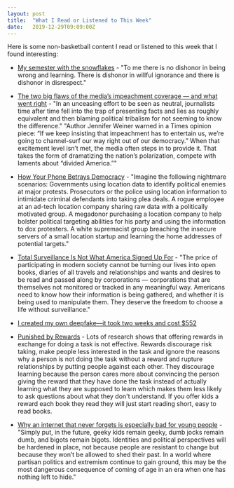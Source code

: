 ```yaml
---
layout: post
title:  "What I Read or Listened to This Week"
date:   2019-12-29T09:09:00Z
---
```

Here is some non-basketball content I read or listened to this week that I found interesting:


* [My semester with the snowflakes](https://medium.com/@james.hatch/my-semester-with-the-snowflakes-888285f0e662) - "To me there is no dishonor in being wrong and learning. There is dishonor in willful ignorance and there is dishonor in disrespect."

* [The two big flaws of the media’s impeachment coverage — and what went right](https://www.washingtonpost.com/lifestyle/style/the-two-big-flaws-of-the-medias-impeachment-coverage--and-what-went-right/2019/12/20/22c42e9c-2349-11ea-86f3-3b5019d451db_story.html) - "In an unceasing effort to be seen as neutral, journalists time after time fell into the trap of presenting facts and lies as roughly equivalent and then blaming political tribalism for not seeming to know the difference." "Author Jennifer Weiner warned in a Times opinion piece: “If we keep insisting that impeachment has to entertain us, we’re going to channel-surf our way right out of our democracy.” When that excitement level isn’t met, the media often steps in to provide it. That takes the form of dramatizing the nation’s polarization, compete with laments about “divided America.”"

* [How Your Phone Betrays Democracy](https://www.nytimes.com/interactive/2019/12/21/opinion/location-data-democracy-protests.html) - "Imagine the following nightmare scenarios: Governments using location data to identify political enemies at major protests. Prosecutors or the police using location information to intimidate criminal defendants into taking plea deals. A rogue employee at an ad-tech location company sharing raw data with a politically motivated group. A megadonor purchasing a location company to help bolster political targeting abilities for his party and using the information to dox protesters. A white supremacist group breaching the insecure servers of a small location startup and learning the home addresses of potential targets."

* [Total Surveillance Is Not What America Signed Up For](https://www.nytimes.com/interactive/2019/12/21/opinion/location-data-privacy-rights.html) - "The price of participating in modern society cannot be turning our lives into open books, diaries of all travels and relationships and wants and desires to be read and passed along by corporations — corporations that are themselves not monitored or tracked in any meaningful way. Americans need to know how their information is being gathered, and whether it is being used to manipulate them. They deserve the freedom to choose a life without surveillance."

* [I created my own deepfake—it took two weeks and cost $552](https://arstechnica.com/science/2019/12/how-i-created-a-deepfake-of-mark-zuckerberg-and-star-treks-data/)

* [Punished by Rewards](https://www.alfiekohn.org/punished-rewards/) - Lots of research shows that offering rewards in exchange for doing a task is not effective. Rewards discourage risk taking, make people less interested in the task and ignore the reasons why a person is not doing the task without a reward and rupture relationships by putting people against each other. They discourage learning because the person cares more about convincing the person giving the reward that they have done the task instead of actually learning what they are supposed to learn which makes them less likely to ask questions about what they don't understand. If you offer kids a reward each book they read they will just start reading short, easy to read books.

* [Why an internet that never forgets is especially bad for young people](https://www.technologyreview.com/s/614941/internet-that-never-forgets-bad-for-young-people-online-permanence/) - "Simply put, in the future, geeky kids remain geeky, dumb jocks remain dumb, and bigots remain bigots. Identities and political perspectives will be hardened in place, not because people are resistant to change but because they won’t be allowed to shed their past. In a world where partisan politics and extremism continue to gain ground, this may be the most dangerous consequence of coming of age in an era when one has nothing left to hide."
